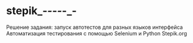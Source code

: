 # stepik_-_-_-_-_-_-
Решение задания: запуск автотестов для разных языков интерфейса
Автоматизация тестирования с помощью Selenium и Python
Stepik.org
